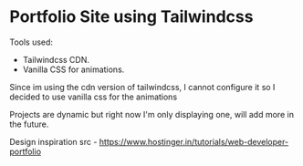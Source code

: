 <h1>Portfolio Site using Tailwindcss</h1>

<p>Tools used:</p>
<ul>
    <li>Tailwindcss CDN.</li>
    <li>Vanilla CSS for animations.</li>
</ul>

<p>Since im using the cdn version of tailwindcss, I cannot configure it so I decided to use vanilla css for the animations</p>

<p>Projects are dynamic but right now I'm only displaying one, will add more in the future.</p>

Design inspiration src - https://www.hostinger.in/tutorials/web-developer-portfolio

